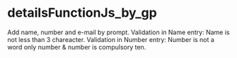 # detailsFunctionJs_by_gp
Add name, number and e-mail by prompt.
Validation in Name entry: Name is not less than 3 chareacter.
Validation in Number entry: Number is not a word only number & number is compulsory ten.
